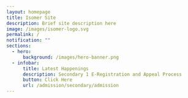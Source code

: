 ```yaml
---
layout: homepage
title: Isomer Site
description: Brief site description here
image: /images/isomer-logo.svg
permalink: /
notification: ""
sections:
  - hero:
      background: /images/hero-banner.png
  - infobar:
      title: Latest Happenings
      description: Secondary 1 E-Registration and Appeal Process
      button: Click Here
      url: /admission/secondary/admission
---
```

